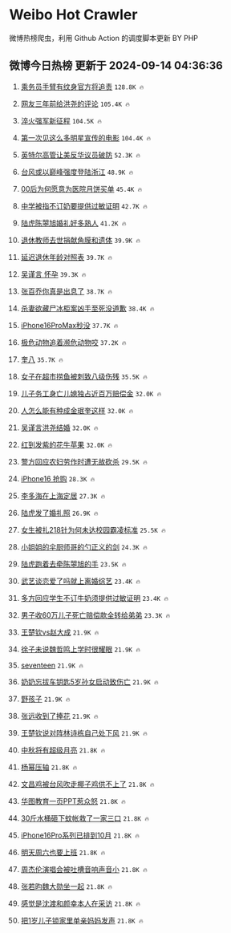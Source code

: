 # Weibo Hot Crawler 



微博热榜爬虫，利用 Github Action 的调度脚本更新 BY PHP 


## 微博今日热榜 更新于 2024-09-14 04:36:36 
1. [乘务员手臂有纹身官方将追责](https://s.weibo.com/weibo?q=%23%E4%B9%98%E5%8A%A1%E5%91%98%E6%89%8B%E8%87%82%E6%9C%89%E7%BA%B9%E8%BA%AB%E5%AE%98%E6%96%B9%E5%B0%86%E8%BF%BD%E8%B4%A3%23&t=31&band_rank=1&Refer=top) `128.8K 🔥` 

1. [网友三年前给洪尧的评论](https://s.weibo.com/weibo?q=%23%E7%BD%91%E5%8F%8B%E4%B8%89%E5%B9%B4%E5%89%8D%E7%BB%99%E6%B4%AA%E5%B0%A7%E7%9A%84%E8%AF%84%E8%AE%BA%23&t=31&band_rank=2&Refer=top) `105.4K 🔥` 

1. [淬火强军新征程](https://s.weibo.com/weibo?q=%23%E6%B7%AC%E7%81%AB%E5%BC%BA%E5%86%9B%E6%96%B0%E5%BE%81%E7%A8%8B%23&t=31&band_rank=3&Refer=top) `104.5K 🔥` 

1. [第一次见这么多明星宣传的电影](https://s.weibo.com/weibo?q=%23%E7%AC%AC%E4%B8%80%E6%AC%A1%E8%A7%81%E8%BF%99%E4%B9%88%E5%A4%9A%E6%98%8E%E6%98%9F%E5%AE%A3%E4%BC%A0%E7%9A%84%E7%94%B5%E5%BD%B1%23&t=31&band_rank=4&Refer=top) `104.4K 🔥` 

1. [英特尔高管让美反华议员破防](https://s.weibo.com/weibo?q=%23%E8%8B%B1%E7%89%B9%E5%B0%94%E9%AB%98%E7%AE%A1%E8%AE%A9%E7%BE%8E%E5%8F%8D%E5%8D%8E%E8%AE%AE%E5%91%98%E7%A0%B4%E9%98%B2%23&t=31&band_rank=5&Refer=top) `52.3K 🔥` 

1. [台风或以巅峰强度登陆浙江](https://s.weibo.com/weibo?q=%23%E5%8F%B0%E9%A3%8E%E6%88%96%E4%BB%A5%E5%B7%85%E5%B3%B0%E5%BC%BA%E5%BA%A6%E7%99%BB%E9%99%86%E6%B5%99%E6%B1%9F%23&t=31&band_rank=6&Refer=top) `48.9K 🔥` 

1. [00后为何愿意为医院月饼买单](https://s.weibo.com/weibo?q=%2300%E5%90%8E%E4%B8%BA%E4%BD%95%E6%84%BF%E6%84%8F%E4%B8%BA%E5%8C%BB%E9%99%A2%E6%9C%88%E9%A5%BC%E4%B9%B0%E5%8D%95%23&t=31&band_rank=7&Refer=top) `45.4K 🔥` 

1. [中学被指不订奶要提供过敏证明](https://s.weibo.com/weibo?q=%23%E4%B8%AD%E5%AD%A6%E8%A2%AB%E6%8C%87%E4%B8%8D%E8%AE%A2%E5%A5%B6%E8%A6%81%E6%8F%90%E4%BE%9B%E8%BF%87%E6%95%8F%E8%AF%81%E6%98%8E%23&t=31&band_rank=8&Refer=top) `42.7K 🔥` 

1. [陆虎陈曌旭婚礼好多熟人](https://s.weibo.com/weibo?q=%23%E9%99%86%E8%99%8E%E9%99%88%E6%9B%8C%E6%97%AD%E5%A9%9A%E7%A4%BC%E5%A5%BD%E5%A4%9A%E7%86%9F%E4%BA%BA%23&t=31&band_rank=9&Refer=top) `41.2K 🔥` 

1. [退休教师去世捐献角膜和遗体](https://s.weibo.com/weibo?q=%23%E9%80%80%E4%BC%91%E6%95%99%E5%B8%88%E5%8E%BB%E4%B8%96%E6%8D%90%E7%8C%AE%E8%A7%92%E8%86%9C%E5%92%8C%E9%81%97%E4%BD%93%23&t=31&band_rank=10&Refer=top) `39.9K 🔥` 

1. [延迟退休年龄对照表](https://s.weibo.com/weibo?q=%23%E5%BB%B6%E8%BF%9F%E9%80%80%E4%BC%91%E5%B9%B4%E9%BE%84%E5%AF%B9%E7%85%A7%E8%A1%A8%23&t=31&band_rank=11&Refer=top) `39.7K 🔥` 

1. [吴谨言 怀孕](https://s.weibo.com/weibo?q=%E5%90%B4%E8%B0%A8%E8%A8%80%20%E6%80%80%E5%AD%95&t=31&band_rank=12&Refer=top) `39.3K 🔥` 

1. [张百乔你真是出息了](https://s.weibo.com/weibo?q=%E5%BC%A0%E7%99%BE%E4%B9%94%E4%BD%A0%E7%9C%9F%E6%98%AF%E5%87%BA%E6%81%AF%E4%BA%86&t=31&band_rank=13&Refer=top) `38.7K 🔥` 

1. [杀妻欲藏尸冰柜案凶手至死没道歉](https://s.weibo.com/weibo?q=%23%E6%9D%80%E5%A6%BB%E6%AC%B2%E8%97%8F%E5%B0%B8%E5%86%B0%E6%9F%9C%E6%A1%88%E5%87%B6%E6%89%8B%E8%87%B3%E6%AD%BB%E6%B2%A1%E9%81%93%E6%AD%89%23&t=31&band_rank=14&Refer=top) `38.4K 🔥` 

1. [iPhone16ProMax秒没](https://s.weibo.com/weibo?q=%23iPhone16ProMax%E7%A7%92%E6%B2%A1%23&t=31&band_rank=15&Refer=top) `37.7K 🔥` 

1. [极危动物追着濒危动物咬](https://s.weibo.com/weibo?q=%23%E6%9E%81%E5%8D%B1%E5%8A%A8%E7%89%A9%E8%BF%BD%E7%9D%80%E6%BF%92%E5%8D%B1%E5%8A%A8%E7%89%A9%E5%92%AC%23&t=31&band_rank=16&Refer=top) `37.2K 🔥` 

1. [奎八](https://s.weibo.com/weibo?q=%E5%A5%8E%E5%85%AB&t=31&band_rank=17&Refer=top) `35.7K 🔥` 

1. [女子在超市捞鱼被刺致八级伤残](https://s.weibo.com/weibo?q=%23%E5%A5%B3%E5%AD%90%E5%9C%A8%E8%B6%85%E5%B8%82%E6%8D%9E%E9%B1%BC%E8%A2%AB%E5%88%BA%E8%87%B4%E5%85%AB%E7%BA%A7%E4%BC%A4%E6%AE%8B%23&t=31&band_rank=18&Refer=top) `35.5K 🔥` 

1. [儿子务工身亡儿媳独占近百万赔偿金](https://s.weibo.com/weibo?q=%23%E5%84%BF%E5%AD%90%E5%8A%A1%E5%B7%A5%E8%BA%AB%E4%BA%A1%E5%84%BF%E5%AA%B3%E7%8B%AC%E5%8D%A0%E8%BF%91%E7%99%BE%E4%B8%87%E8%B5%94%E5%81%BF%E9%87%91%23&t=31&band_rank=19&Refer=top) `32.0K 🔥` 

1. [人怎么能有种成金珉奎这样](https://s.weibo.com/weibo?q=%E4%BA%BA%E6%80%8E%E4%B9%88%E8%83%BD%E6%9C%89%E7%A7%8D%E6%88%90%E9%87%91%E7%8F%89%E5%A5%8E%E8%BF%99%E6%A0%B7&t=31&band_rank=20&Refer=top) `32.0K 🔥` 

1. [吴谨言洪尧结婚](https://s.weibo.com/weibo?q=%23%E5%90%B4%E8%B0%A8%E8%A8%80%E6%B4%AA%E5%B0%A7%E7%BB%93%E5%A9%9A%23&t=31&band_rank=21&Refer=top) `32.0K 🔥` 

1. [红到发紫的花牛苹果](https://s.weibo.com/weibo?q=%23%E7%BA%A2%E5%88%B0%E5%8F%91%E7%B4%AB%E7%9A%84%E8%8A%B1%E7%89%9B%E8%8B%B9%E6%9E%9C%23&t=31&band_rank=22&Refer=top) `32.0K 🔥` 

1. [警方回应农妇劳作时遭无故砍杀](https://s.weibo.com/weibo?q=%23%E8%AD%A6%E6%96%B9%E5%9B%9E%E5%BA%94%E5%86%9C%E5%A6%87%E5%8A%B3%E4%BD%9C%E6%97%B6%E9%81%AD%E6%97%A0%E6%95%85%E7%A0%8D%E6%9D%80%23&t=31&band_rank=23&Refer=top) `29.5K 🔥` 

1. [iPhone16 抢购](https://s.weibo.com/weibo?q=iPhone16%20%E6%8A%A2%E8%B4%AD&t=31&band_rank=24&Refer=top) `28.3K 🔥` 

1. [李多海在上海定居](https://s.weibo.com/weibo?q=%23%E6%9D%8E%E5%A4%9A%E6%B5%B7%E5%9C%A8%E4%B8%8A%E6%B5%B7%E5%AE%9A%E5%B1%85%23&t=31&band_rank=25&Refer=top) `27.3K 🔥` 

1. [陆虎发了婚礼照](https://s.weibo.com/weibo?q=%23%E9%99%86%E8%99%8E%E5%8F%91%E4%BA%86%E5%A9%9A%E7%A4%BC%E7%85%A7%23&t=31&band_rank=26&Refer=top) `26.9K 🔥` 

1. [女生被扎218针为何未达校园霸凌标准](https://s.weibo.com/weibo?q=%23%E5%A5%B3%E7%94%9F%E8%A2%AB%E6%89%8E218%E9%92%88%E4%B8%BA%E4%BD%95%E6%9C%AA%E8%BE%BE%E6%A0%A1%E5%9B%AD%E9%9C%B8%E5%87%8C%E6%A0%87%E5%87%86%23&t=31&band_rank=27&Refer=top) `25.5K 🔥` 

1. [小姐姐的伞厨师哥的勺正义的剑](https://s.weibo.com/weibo?q=%23%E5%B0%8F%E5%A7%90%E5%A7%90%E7%9A%84%E4%BC%9E%E5%8E%A8%E5%B8%88%E5%93%A5%E7%9A%84%E5%8B%BA%E6%AD%A3%E4%B9%89%E7%9A%84%E5%89%91%23&t=31&band_rank=28&Refer=top) `24.3K 🔥` 

1. [陆虎跑着去牵陈曌旭的手](https://s.weibo.com/weibo?q=%23%E9%99%86%E8%99%8E%E8%B7%91%E7%9D%80%E5%8E%BB%E7%89%B5%E9%99%88%E6%9B%8C%E6%97%AD%E7%9A%84%E6%89%8B%23&t=31&band_rank=29&Refer=top) `23.5K 🔥` 

1. [武艺谈恋爱了吗就上离婚综艺](https://s.weibo.com/weibo?q=%E6%AD%A6%E8%89%BA%E8%B0%88%E6%81%8B%E7%88%B1%E4%BA%86%E5%90%97%E5%B0%B1%E4%B8%8A%E7%A6%BB%E5%A9%9A%E7%BB%BC%E8%89%BA&t=31&band_rank=30&Refer=top) `23.4K 🔥` 

1. [多方回应学生不订牛奶须提供过敏证明](https://s.weibo.com/weibo?q=%23%E5%A4%9A%E6%96%B9%E5%9B%9E%E5%BA%94%E5%AD%A6%E7%94%9F%E4%B8%8D%E8%AE%A2%E7%89%9B%E5%A5%B6%E9%A1%BB%E6%8F%90%E4%BE%9B%E8%BF%87%E6%95%8F%E8%AF%81%E6%98%8E%23&t=31&band_rank=31&Refer=top) `23.4K 🔥` 

1. [男子收60万儿子死亡赔偿款全转给弟弟](https://s.weibo.com/weibo?q=%23%E7%94%B7%E5%AD%90%E6%94%B660%E4%B8%87%E5%84%BF%E5%AD%90%E6%AD%BB%E4%BA%A1%E8%B5%94%E5%81%BF%E6%AC%BE%E5%85%A8%E8%BD%AC%E7%BB%99%E5%BC%9F%E5%BC%9F%23&t=31&band_rank=32&Refer=top) `23.3K 🔥` 

1. [王楚钦vs赵大成](https://s.weibo.com/weibo?q=%23%E7%8E%8B%E6%A5%9A%E9%92%A6vs%E8%B5%B5%E5%A4%A7%E6%88%90%23&t=31&band_rank=33&Refer=top) `21.9K 🔥` 

1. [徐子未说魏哲鸣上学时很耀眼](https://s.weibo.com/weibo?q=%23%E5%BE%90%E5%AD%90%E6%9C%AA%E8%AF%B4%E9%AD%8F%E5%93%B2%E9%B8%A3%E4%B8%8A%E5%AD%A6%E6%97%B6%E5%BE%88%E8%80%80%E7%9C%BC%23&t=31&band_rank=34&Refer=top) `21.9K 🔥` 

1. [seventeen](https://s.weibo.com/weibo?q=seventeen&t=31&band_rank=35&Refer=top) `21.9K 🔥` 

1. [奶奶忘拔车钥匙5岁孙女启动致伤亡](https://s.weibo.com/weibo?q=%23%E5%A5%B6%E5%A5%B6%E5%BF%98%E6%8B%94%E8%BD%A6%E9%92%A5%E5%8C%995%E5%B2%81%E5%AD%99%E5%A5%B3%E5%90%AF%E5%8A%A8%E8%87%B4%E4%BC%A4%E4%BA%A1%23&t=31&band_rank=36&Refer=top) `21.9K 🔥` 

1. [野孩子](https://s.weibo.com/weibo?q=%E9%87%8E%E5%AD%A9%E5%AD%90&t=31&band_rank=37&Refer=top) `21.9K 🔥` 

1. [张远收到了捧花](https://s.weibo.com/weibo?q=%23%E5%BC%A0%E8%BF%9C%E6%94%B6%E5%88%B0%E4%BA%86%E6%8D%A7%E8%8A%B1%23&t=31&band_rank=38&Refer=top) `21.9K 🔥` 

1. [王楚钦说对阵林诗栋自己处下风](https://s.weibo.com/weibo?q=%23%E7%8E%8B%E6%A5%9A%E9%92%A6%E8%AF%B4%E5%AF%B9%E9%98%B5%E6%9E%97%E8%AF%97%E6%A0%8B%E8%87%AA%E5%B7%B1%E5%A4%84%E4%B8%8B%E9%A3%8E%23&t=31&band_rank=39&Refer=top) `21.9K 🔥` 

1. [中秋将有超级月亮](https://s.weibo.com/weibo?q=%23%E4%B8%AD%E7%A7%8B%E5%B0%86%E6%9C%89%E8%B6%85%E7%BA%A7%E6%9C%88%E4%BA%AE%23&t=31&band_rank=40&Refer=top) `21.8K 🔥` 

1. [杨幂压轴](https://s.weibo.com/weibo?q=%E6%9D%A8%E5%B9%82%E5%8E%8B%E8%BD%B4&t=31&band_rank=41&Refer=top) `21.8K 🔥` 

1. [文昌鸡被台风吹走椰子鸡供不上了](https://s.weibo.com/weibo?q=%23%E6%96%87%E6%98%8C%E9%B8%A1%E8%A2%AB%E5%8F%B0%E9%A3%8E%E5%90%B9%E8%B5%B0%E6%A4%B0%E5%AD%90%E9%B8%A1%E4%BE%9B%E4%B8%8D%E4%B8%8A%E4%BA%86%23&t=31&band_rank=42&Refer=top) `21.8K 🔥` 

1. [华图教育一页PPT惹众怒](https://s.weibo.com/weibo?q=%23%E5%8D%8E%E5%9B%BE%E6%95%99%E8%82%B2%E4%B8%80%E9%A1%B5PPT%E6%83%B9%E4%BC%97%E6%80%92%23&t=31&band_rank=43&Refer=top) `21.8K 🔥` 

1. [30斤水桶砸下蚊帐救了一家三口](https://s.weibo.com/weibo?q=%2330%E6%96%A4%E6%B0%B4%E6%A1%B6%E7%A0%B8%E4%B8%8B%E8%9A%8A%E5%B8%90%E6%95%91%E4%BA%86%E4%B8%80%E5%AE%B6%E4%B8%89%E5%8F%A3%23&t=31&band_rank=44&Refer=top) `21.8K 🔥` 

1. [iPhone16Pro系列已排到10月](https://s.weibo.com/weibo?q=%23iPhone16Pro%E7%B3%BB%E5%88%97%E5%B7%B2%E6%8E%92%E5%88%B010%E6%9C%88%23&t=31&band_rank=45&Refer=top) `21.8K 🔥` 

1. [明天周六也要上班](https://s.weibo.com/weibo?q=%23%E6%98%8E%E5%A4%A9%E5%91%A8%E5%85%AD%E4%B9%9F%E8%A6%81%E4%B8%8A%E7%8F%AD%23&t=31&band_rank=46&Refer=top) `21.8K 🔥` 

1. [周杰伦演唱会被吐槽音响声音小](https://s.weibo.com/weibo?q=%23%E5%91%A8%E6%9D%B0%E4%BC%A6%E6%BC%94%E5%94%B1%E4%BC%9A%E8%A2%AB%E5%90%90%E6%A7%BD%E9%9F%B3%E5%93%8D%E5%A3%B0%E9%9F%B3%E5%B0%8F%23&t=31&band_rank=47&Refer=top) `21.8K 🔥` 

1. [张若昀魏大勋坐一起](https://s.weibo.com/weibo?q=%23%E5%BC%A0%E8%8B%A5%E6%98%80%E9%AD%8F%E5%A4%A7%E5%8B%8B%E5%9D%90%E4%B8%80%E8%B5%B7%23&t=31&band_rank=48&Refer=top) `21.8K 🔥` 

1. [感觉是沈渡和颜幸本人在采访](https://s.weibo.com/weibo?q=%E6%84%9F%E8%A7%89%E6%98%AF%E6%B2%88%E6%B8%A1%E5%92%8C%E9%A2%9C%E5%B9%B8%E6%9C%AC%E4%BA%BA%E5%9C%A8%E9%87%87%E8%AE%BF&t=31&band_rank=49&Refer=top) `21.8K 🔥` 

1. [把1岁儿子锁家里单亲妈妈发声](https://s.weibo.com/weibo?q=%23%E6%8A%8A1%E5%B2%81%E5%84%BF%E5%AD%90%E9%94%81%E5%AE%B6%E9%87%8C%E5%8D%95%E4%BA%B2%E5%A6%88%E5%A6%88%E5%8F%91%E5%A3%B0%23&t=31&band_rank=50&Refer=top) `21.8K 🔥` 


